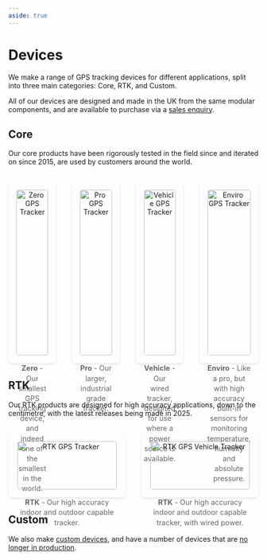 ```yaml
---
aside: true
---
```


# Devices

We make a range of GPS tracking devices for different applications, split into three main categories: Core, RTK, and Custom.

All of our devices are designed and made in the UK from the same modular components, and are available to purchase via a [sales enquiry](https://lightbug.io/contact/).

## Core

Our core products have been rigorously tested in the field since and iterated on since 2015, are used by customers around the world.

<div class="device-gallery core-gallery">
  <div class="device-item">
    <a href="/devices/zero/">
      <img src="https://lightbug.io/images/product-front/LB-DEV-ZE2_hu4ff3455ecb7f322eb1f00907f166ea0e_177507_600x900_fit_q95_h2_box_2.webp" alt="Zero GPS Tracker" />
    </a>
    <p><strong>Zero</strong> - Our smallest GPS tracking device, and indeed one of the smallest in the world.</p>
  </div>
  <div class="device-item">
    <a href="/devices/pro/">
      <img src="https://lightbug.io/images/product-front/LB-DEV-PR2_hu128f0c9381f6a9afd4c494ea04934e0d_235936_600x900_fit_q95_h2_box_2.webp" alt="Pro GPS Tracker" />
    </a>
    <p><strong>Pro</strong> - Our larger, industrial grade tracker.</p>
  </div>
  <div class="device-item">
    <a href="/devices/vehicle/">
      <img src="https://lightbug.io/images/product-front/LB-DEV-VT3_hu6c96dd0084ad7c7254ad7ef44efd2a3c_296576_600x900_fit_q95_h2_box_2.webp" alt="Vehicle GPS Tracker" />
    </a>
    <p><strong>Vehicle</strong> - Our wired tracker, designed for use where a power source is available.</p>
  </div>
  <div class="device-item">
    <a href="/devices/enviro/">
      <img src="https://i.imgur.com/DlyOzj4.png" alt="Enviro GPS Tracker" />
    </a>
    <p><strong>Enviro</strong> - Like a pro, but with high accuracy built-in sensors for monitoring temperature, humidity and absolute pressure.</p>
  </div>
</div>

## RTK

Our RTK products are designed for high accuracy applications, down to the centimetre, with the latest releases being made in 2025.

<div class="device-gallery rtk-gallery">
  <div class="device-item">
    <a href="/devices/rtk/handheld">
      <img src="https://i.imgur.com/5EtRBMH.png" alt="RTK GPS Tracker" />
    </a>
    <p><strong>RTK</strong> - Our high accuracy indoor and outdoor capable tracker.</p>
  </div>
  <div class="device-item">
    <a href="/devices/rtk/vehicle">
      <img src="https://lightbug.io/images/product-front/LB-DEV-VT3_hu6c96dd0084ad7c7254ad7ef44efd2a3c_296576_600x900_fit_q95_h2_box_2.webp" alt="RTK GPS Vehicle Tracker" />
    </a>
    <p><strong>RTK</strong> - Our high accuracy indoor and outdoor capable tracker, with wired power.</p>
  </div>
</div>

<style>
.device-gallery {
  display: grid;
  gap: 2rem;
  margin: 2rem 0;
  justify-items: center;
}

.core-gallery {
  grid-template-columns: repeat(4, 1fr);
}

.rtk-gallery {
  grid-template-columns: repeat(2, 1fr);
}

.device-item {
  text-align: center;
  padding: 1rem;
  border-radius: 8px;
  box-shadow: 0 2px 4px rgba(0,0,0,0.1);
  max-width: 250px;
}

.device-item img {
  width: 100%;
  max-width: 200px;
  height: auto;
  border-radius: 4px;
  margin-bottom: 1rem;
}

.device-item p {
  font-size: 0.9rem;
  color: #666;
  margin: 0;
  line-height: 1.4;
}

@media (max-width: 768px) {
  .core-gallery,
  .rtk-gallery {
    grid-template-columns: 1fr;
  }

  .device-item {
    max-width: 300px;
  }
}
</style>

## Custom

We also make [custom devices](/devices/custom), and have a number of devices that are [no longer in production](/devices/history/).
